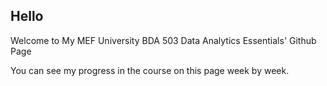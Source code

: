 ## Hello
Welcome to My MEF University BDA 503 Data Analytics Essentials' Github Page 

You can see my progress in the course on this page week by week.





